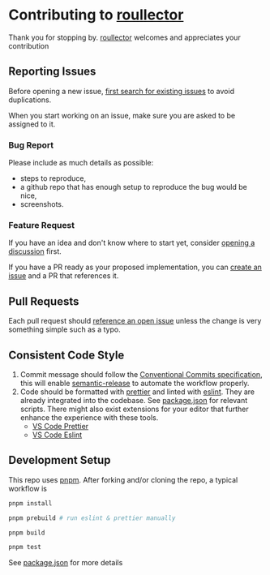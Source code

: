# Contributing to [roullector]

Thank you for stopping by. [roullector] welcomes and appreciates your contribution

## Reporting Issues

Before opening a new issue, [first search for existing issues][roullector.issues] to avoid duplications.

When you start working on an issue, make sure you are asked to be assigned to it.

### Bug Report

Please include as much details as possible:

- steps to reproduce,
- a github repo that has enough setup to reproduce the bug would be nice,
- screenshots.

### Feature Request

If you have an idea and don't know where to start yet, consider [opening a discussion][roullector.discussions] first.

If you have a PR ready as your proposed implementation, you can [create an issue][roullector.issues] and a PR that references it.

## Pull Requests

Each pull request should [reference an open issue][roullector.issues.open] unless the change is very something simple such as a typo.

## Consistent Code Style

1. Commit message should follow the [Conventional Commits specification][conventionalcommits], this will enable [semantic-release][semanticrelease] to automate the workflow properly.
2. Code should be formatted with [prettier] and linted with [eslint]. They are already integrated into the codebase. See [package.json] for relevant scripts. There might also exist extensions for your editor that further enhance the experience with these tools.
    - [VS Code Prettier][vscode.extension.prettier]
    - [VS Code Eslint][vscode.extension.eslint]

## Development Setup

This repo uses [pnpm]. After forking and/or cloning the repo, a typical workflow is

```bash
pnpm install

pnpm prebuild # run eslint & prettier manually

pnpm build

pnpm test
```

See [package.json] for more details

[roullector]: https://github.com/vnphanquang/roullector
[roullector.issues]: https://github.com/vnphanquang/roullector/issues?q=
[roullector.issues.open]: https://github.com/vnphanquang/roullector/issues?q=is%3Aissue+is%3Aopen
[roullector.discussions]: https://github.com/vnphanquang/roullector/discussions
[conventionalcommits]: https://www.conventionalcommits.org/en/v1.0.0/
[semanticrelease]: https://github.com/semantic-release/semantic-release
[prettier]: https://prettier.io/
[eslint]: https://eslint.org/
[package.json]: ./package.json
[vscode.extension.prettier]: https://marketplace.visualstudio.com/items?itemName=esbenp.prettier-vscode
[vscode.extension.eslint]: https://marketplace.visualstudio.com/items?itemName=dbaeumer.vscode-eslint
[pnpm]: https://pnpm.io/
